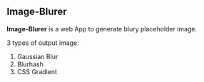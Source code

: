 ## Image-Blurer

**Image-Blurer** is a web App to generate blury placeholder image.

3 types of output image:

1. Gaussian Blur
2. Blurhash
3. CSS Gradient
